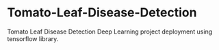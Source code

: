 # Tomato-Leaf-Disease-Detection
Tomato Leaf Disease Detection Deep Learning project deployment using tensorflow library. 
